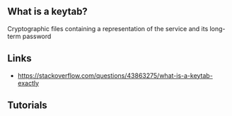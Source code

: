 ## What is a keytab?
Cryptographic files containing a representation of the service and its long-term password

## Links
- https://stackoverflow.com/questions/43863275/what-is-a-keytab-exactly

## Tutorials

<!-- Embedded links -->
<!-- [1]: https://github.com/nchristie/general_notes/blob/master/XXX.md -->
